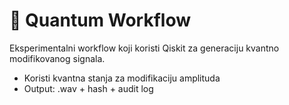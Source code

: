 # 🧬 Quantum Workflow

Eksperimentalni workflow koji koristi Qiskit za generaciju kvantno modifikovanog signala.

- Koristi kvantna stanja za modifikaciju amplituda
- Output: .wav + hash + audit log